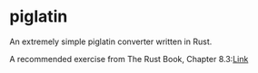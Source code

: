 # piglatin

An extremely simple piglatin converter written in Rust.

A recommended exercise from The Rust Book, Chapter 8.3:[Link](https://rust-book.cs.brown.edu/ch08-03-hash-maps.html)
